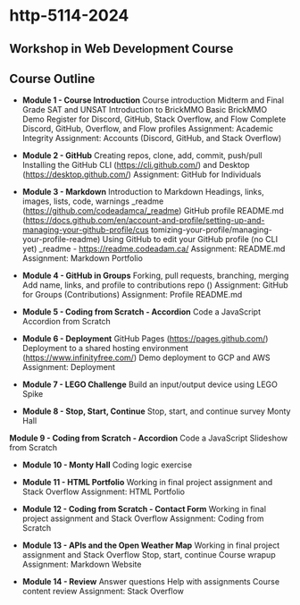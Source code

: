 # http-5114-2024
Workshop in Web Development Course
---

## Course Outline

- **Module 1 - Course Introduction**
  Course introduction
  Midterm and Final Grade
  SAT and UNSAT
  Introduction to BrickMMO
  Basic BrickMMO Demo
  Register for Discord, GitHub, Stack Overflow, and Flow
  Complete Discord, GitHub, Overflow, and Flow profiles
  Assignment: Academic Integrity
  Assignment: Accounts (Discord, GitHub, and Stack Overflow)

- **Module 2 - GitHub**
  Creating repos, clone, add, commit, push/pull
  Installing the GitHub CLI (https://cli.github.com/) and Desktop (https://desktop.github.com/)
  Assignment: GitHub for Individuals

- **Module 3 - Markdown**
  Introduction to Markdown
  Headings, links, images, lists, code, warnings
  _readme (https://github.com/codeadamca/_readme)
  GitHub profile README.md
  (https://docs.github.com/en/account-and-profile/setting-up-and-managing-your-github-profile/cus
  tomizing-your-profile/managing-your-profile-readme)
  Using GitHub to edit your GitHub profile (no CLI yet)
  _readme - https://readme.codeadam.ca/
  Assignment: README.md
  Assignment: Markdown Portfolio

- **Module 4 - GitHub in Groups**
  Forking, pull requests, branching, merging
  Add name, links, and profile to contributions repo ()
  Assignment: GitHub for Groups (Contributions)
  Assignment: Profile README.md

- **Module 5 - Coding from Scratch - Accordion**
  Code a JavaScript Accordion from Scratch

- **Module 6 - Deployment**
  GitHub Pages (https://pages.github.com/)
  Deployment to a shared hosting environment (https://www.infinityfree.com/)
  Demo deployment to GCP and AWS
  Assignment: Deployment

- **Module 7 - LEGO Challenge**
  Build an input/output device using LEGO Spike

- **Module 8 - Stop, Start, Continue**
  Stop, start, and continue survey
  Monty Hall

**Module 9 - Coding from Scratch - Accordion**
  Code a JavaScript Slideshow from Scratch

- **Module 10 - Monty Hall**
  Coding logic exercise

- **Module 11 - HTML Portfolio**
  Working in final project assignment and Stack Overflow
  Assignment: HTML Portfolio

- **Module 12 - Coding from Scratch - Contact Form**
  Working in final project assignment and Stack Overflow
  Assignment: Coding from Scratch

- **Module 13 - APIs and the Open Weather Map**
  Working in final project assignment and Stack Overflow
  Stop, start, continue
  Course wrapup
  Assignment: Markdown Website

- **Module 14 - Review**
  Answer questions
  Help with assignments
  Course content review
  Assignment: Stack Overflow

